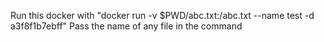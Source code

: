 Run this docker with "docker run -v $PWD/abc.txt:/abc.txt --name test -d a3f8f1b7ebff"
Pass the name of any file in the command
